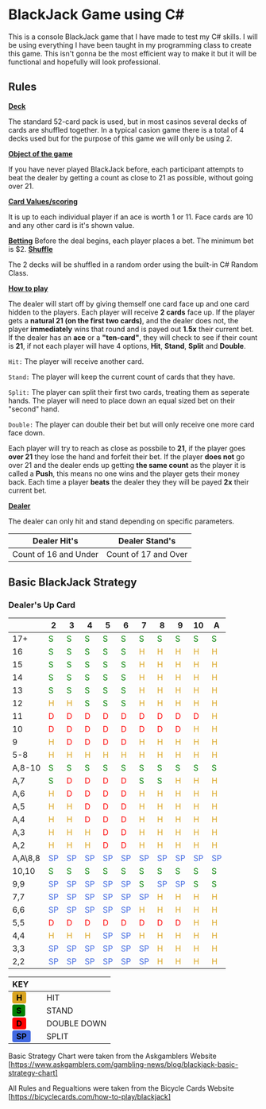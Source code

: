 
# BlackJack Game using C#

This is a console BlackJack game that I have made to test my C# skills. I will be using everything I have been taught in my programming class to create this game. This isn't gonna be the most efficient way to make it but it will be functional and hopefully will look professional.

## Rules

<u>**Deck**</u>

The standard 52-card pack is used, but in most casinos several decks of cards are shuffled together. In a typical casion game there is a total of 4 decks used but for the purpose of this game we will only be using 2.

<u>**Object of the game**</u>

If you have never played BlackJack before, each participant attempts to beat the dealer by getting a count as close to 21 as possible, without going over 21.

<u>**Card Values/scoring**</u>

It is up to each individual player if an ace is worth 1 or 11. Face cards are 10 and any other card is it's shown value.

<u>**Betting**</u>
Before the deal begins, each player places a bet. The minimum bet is $2.
<u>**Shuffle**</u>

The 2 decks will be shuffled in a random order using the built-in C# Random Class.

<u>**How to play**</u>

The dealer will start off by giving themself one card face up and one card hidden to the players. Each player will receive **2 cards** face up. If the player gets a **natural 21 (on the first two cards)**, and the dealer does not, the player **immediately** wins that round and is payed out **1.5x** their current bet. If the dealer has an **ace** or a **"ten-card"**, they will check to see if their count is **21**, if not each player will have 4 options, **Hit**, **Stand**, **Split** and **Double**.

`Hit:` The player will receive another card.

`Stand:` The player will keep the current count of cards that they have.

`Split:` The player can split their first two cards, treating them as seperate hands. The player will need to place down an equal sized bet on their "second" hand.

`Double:` The player can double their bet but will only receive one more card face down.

Each player will try to reach as close as possbile to **21**, if the player goes **over 21** they lose the hand and forfeit their bet. If the player **does not** go over 21 and the dealer ends up getting **the same count** as the player it is called a **Push**, this means no one wins and the player gets their money back. Each time a player **beats** the dealer they they will be payed **2x** their current bet.

<u>**Dealer**</u>

The dealer can only hit and stand depending on specific parameters.

| Dealer Hit's | Dealer Stand's |
|-|-|
|Count of 16 and Under|Count of 17 and Over|

## Basic BlackJack Strategy

### Dealer's Up Card

|     |2|3|4|5|6|7|8|9|10|A|
|-|-|-|-|-|-|-|-|-|-|-|
| 17+ |<span style="color:green;">S</span>|<span style="color:green;">S</span>|<span style="color:green;">S</span>|<span style="color:green;">S</span>|<span style="color:green;">S</span>|<span style="color:green;">S</span>|<span style="color:green;">S</span>|<span style="color:green;">S</span>|<span style="color:green;">S</span>|<span style="color:green;">S</span>|
| 16  |<span style="color:green;">S</span>|<span style="color:green;">S</span>|<span style="color:green;">S</span>|<span style="color:green;">S</span>|<span style="color:green;">S</span>|<span style="color:goldenrod;">H</span>|<span style="color:goldenrod;">H</span>|<span style="color:goldenrod;">H</span>|<span style="color:goldenrod;">H</span>|<span style="color:goldenrod;">H</span>|
| 15  |<span style="color:green;">S</span>|<span style="color:green;">S</span>|<span style="color:green;">S</span>|<span style="color:green;">S</span>|<span style="color:green;">S</span>|<span style="color:goldenrod;">H</span>|<span style="color:goldenrod;">H</span>|<span style="color:goldenrod;">H</span>|<span style="color:goldenrod;">H</span>|<span style="color:goldenrod;">H</span>|
| 14  |<span style="color:green;">S</span>|<span style="color:green;">S</span>|<span style="color:green;">S</span>|<span style="color:green;">S</span>|<span style="color:green;">S</span>|<span style="color:goldenrod;">H</span>|<span style="color:goldenrod;">H</span>|<span style="color:goldenrod;">H</span>|<span style="color:goldenrod;">H</span>|<span style="color:goldenrod;">H</span>|
| 13  |<span style="color:green;">S</span>|<span style="color:green;">S</span>|<span style="color:green;">S</span>|<span style="color:green;">S</span>|<span style="color:green;">S</span>|<span style="color:goldenrod;">H</span>|<span style="color:goldenrod;">H</span>|<span style="color:goldenrod;">H</span>|<span style="color:goldenrod;">H</span>|<span style="color:goldenrod;">H</span>|
| 12  |<span style="color:goldenrod;">H</span>|<span style="color:goldenrod;">H</span>|<span style="color:green;">S</span>|<span style="color:green;">S</span>|<span style="color:green;">S</span>|<span style="color:goldenrod;">H</span>|<span style="color:goldenrod;">H</span>|<span style="color:goldenrod;">H</span>|<span style="color:goldenrod;">H</span>|<span style="color:goldenrod;">H</span>|
| 11  |<span style="color:red;">D</span>|<span style="color:red;">D</span>|<span style="color:red;">D</span>|<span style="color:red;">D</span>|<span style="color:red;">D</span>|<span style="color:red;">D</span>|<span style="color:red;">D</span>|<span style="color:red;">D</span>|<span style="color:red;">D</span>|<span style="color:goldenrod;">H</span>|
| 10  |<span style="color:red;">D</span>|<span style="color:red;">D</span>|<span style="color:red;">D</span>|<span style="color:red;">D</span>|<span style="color:red;">D</span>|<span style="color:red;">D</span>|<span style="color:red;">D</span>|<span style="color:red;">D</span>|<span style="color:goldenrod;">H</span>|<span style="color:goldenrod;">H</span>|
| 9   |<span style="color:goldenrod;">H</span>|<span style="color:red;">D</span>|<span style="color:red;">D</span>|<span style="color:red;">D</span>|<span style="color:red;">D</span>|<span style="color:goldenrod;">H</span>|<span style="color:goldenrod;">H</span>|<span style="color:goldenrod;">H</span>|<span style="color:goldenrod;">H</span>|<span style="color:goldenrod;">H</span>|
| 5-8 |<span style="color:goldenrod;">H</span>|<span style="color:goldenrod;">H</span>|<span style="color:goldenrod;">H</span>|<span style="color:goldenrod;">H</span>|<span style="color:goldenrod;">H</span>|<span style="color:goldenrod;">H</span>|<span style="color:goldenrod;">H</span>|<span style="color:goldenrod;">H</span>|<span style="color:goldenrod;">H</span>|<span style="color:goldenrod;">H</span>|
| A,8-10 |<span style="color:green;">S</span>|<span style="color:green;">S</span>|<span style="color:green;">S</span>|<span style="color:green;">S</span>|<span style="color:green;">S</span>|<span style="color:green;">S</span>|<span style="color:green;">S</span>|<span style="color:green;">S</span>|<span style="color:green;">S</span>|<span style="color:green;">S</span>|
| A,7 |<span style="color:green;">S</span>|<span style="color:red;">D</span>|<span style="color:red;">D</span>|<span style="color:red;">D</span>|<span style="color:red;">D</span>|<span style="color:green;">S</span>|<span style="color:green;">S</span>|<span style="color:goldenrod;">H</span>|<span style="color:goldenrod;">H</span>|<span style="color:goldenrod;">H</span>|
| A,6 |<span style="color:goldenrod;">H</span>|<span style="color:red;">D</span>|<span style="color:red;">D</span>|<span style="color:red;">D</span>|<span style="color:red;">D</span>|<span style="color:goldenrod;">H</span>|<span style="color:goldenrod;">H</span>|<span style="color:goldenrod;">H</span>|<span style="color:goldenrod;">H</span>|<span style="color:goldenrod;">H</span>|
| A,5 |<span style="color:goldenrod;">H</span>|<span style="color:goldenrod;">H</span>|<span style="color:red;">D</span>|<span style="color:red;">D</span>|<span style="color:red;">D</span>|<span style="color:goldenrod;">H</span>|<span style="color:goldenrod;">H</span>|<span style="color:goldenrod;">H</span>|<span style="color:goldenrod;">H</span>|<span style="color:goldenrod;">H</span>|
| A,4 |<span style="color:goldenrod;">H</span>|<span style="color:goldenrod;">H</span>|<span style="color:red;">D</span>|<span style="color:red;">D</span>|<span style="color:red;">D</span>|<span style="color:goldenrod;">H</span>|<span style="color:goldenrod;">H</span>|<span style="color:goldenrod;">H</span>|<span style="color:goldenrod;">H</span>|<span style="color:goldenrod;">H</span>|
| A,3 |<span style="color:goldenrod;">H</span>|<span style="color:goldenrod;">H</span>|<span style="color:goldenrod;">H</span>|<span style="color:red;">D</span>|<span style="color:red;">D</span>|<span style="color:goldenrod;">H</span>|<span style="color:goldenrod;">H</span>|<span style="color:goldenrod;">H</span>|<span style="color:goldenrod;">H</span>|<span style="color:goldenrod;">H</span>|
| A,2 |<span style="color:goldenrod;">H</span>|<span style="color:goldenrod;">H</span>|<span style="color:goldenrod;">H</span>|<span style="color:red;">D</span>|<span style="color:red;">D</span>|<span style="color:goldenrod;">H</span>|<span style="color:goldenrod;">H</span>|<span style="color:goldenrod;">H</span>|<span style="color:goldenrod;">H</span>|<span style="color:goldenrod;">H</span>|
| A,A\8,8 |<span style="color:royalblue;">SP</span>|<span style="color:royalblue;">SP</span>|<span style="color:royalblue;">SP</span>|<span style="color:royalblue;">SP</span>|<span style="color:royalblue;">SP</span>|<span style="color:royalblue;">SP</span>|<span style="color:royalblue;">SP</span>|<span style="color:royalblue;">SP</span>|<span style="color:royalblue;">SP</span>|<span style="color:royalblue;">SP</span>|
| 10,10 |<span style="color:green;">S</span>|<span style="color:green;">S</span>|<span style="color:green;">S</span>|<span style="color:green;">S</span>|<span style="color:green;">S</span>|<span style="color:green;">S</span>|<span style="color:green;">S</span>|<span style="color:green;">S</span>|<span style="color:green;">S</span>|<span style="color:green;">S</span>|
| 9,9 |<span style="color:royalblue;">SP</span>|<span style="color:royalblue;">SP</span>|<span style="color:royalblue;">SP</span>|<span style="color:royalblue;">SP</span>|<span style="color:royalblue;">SP</span>|<span style="color:green;">S</span>|<span style="color:royalblue;">SP</span>|<span style="color:royalblue;">SP</span>|<span style="color:green;">S</span>|<span style="color:green;">S</span>|
| 7,7 |<span style="color:royalblue;">SP</span>|<span style="color:royalblue;">SP</span>|<span style="color:royalblue;">SP</span>|<span style="color:royalblue;">SP</span>|<span style="color:royalblue;">SP</span>|<span style="color:royalblue;">SP</span>|<span style="color:goldenrod;">H</span>|<span style="color:goldenrod;">H</span>|<span style="color:goldenrod;">H</span>|<span style="color:goldenrod;">H</span>|
| 6,6 |<span style="color:royalblue;">SP</span>|<span style="color:royalblue;">SP</span>|<span style="color:royalblue;">SP</span>|<span style="color:royalblue;">SP</span>|<span style="color:royalblue;">SP</span>|<span style="color:goldenrod;">H</span>|<span style="color:goldenrod;">H</span>|<span style="color:goldenrod;">H</span>|<span style="color:goldenrod;">H</span>|<span style="color:goldenrod;">H</span>|
| 5,5 |<span style="color:red;">D</span>|<span style="color:red;">D</span>|<span style="color:red;">D</span>|<span style="color:red;">D</span>|<span style="color:red;">D</span>|<span style="color:red;">D</span>|<span style="color:red;">D</span>|<span style="color:red;">D</span>|<span style="color:goldenrod;">H</span>|<span style="color:goldenrod;">H</span>|
| 4,4 |<span style="color:goldenrod;">H</span>|<span style="color:goldenrod;">H</span>|<span style="color:goldenrod;">H</span>|<span style="color:royalblue;">SP</span>|<span style="color:royalblue;">SP</span>|<span style="color:goldenrod;">H</span>|<span style="color:goldenrod;">H</span>|<span style="color:goldenrod;">H</span>|<span style="color:goldenrod;">H</span>|<span style="color:goldenrod;">H</span>|
| 3,3 |<span style="color:royalblue;">SP</span>|<span style="color:royalblue;">SP</span>|<span style="color:royalblue;">SP</span>|<span style="color:royalblue;">SP</span>|<span style="color:royalblue;">SP</span>|<span style="color:royalblue;">SP</span>|<span style="color:goldenrod;">H</span>|<span style="color:goldenrod;">H</span>|<span style="color:goldenrod;">H</span>|<span style="color:goldenrod;">H</span>|
| 2,2 |<span style="color:royalblue;">SP</span>|<span style="color:royalblue;">SP</span>|<span style="color:royalblue;">SP</span>|<span style="color:royalblue;">SP</span>|<span style="color:royalblue;">SP</span>|<span style="color:royalblue;">SP</span>|<span style="color:goldenrod;">H</span>|<span style="color:goldenrod;">H</span>|<span style="color:goldenrod;">H</span>|<span style="color:goldenrod;">H</span>|


| **KEY** |   |   |
|:-------|:--|:----------------|
| <span style="background-color:goldenrod; color:black; padding:2px 8px; border-radius:4px;">**H**</span> |   | HIT |
| <span style="background-color:green; color:black; padding:2px 8px; border-radius:4px;">**S**</span> |   | STAND |
| <span style="background-color:red; color:black; padding:2px 8px; border-radius:4px;">**D**</span> |   | DOUBLE DOWN |
| <span style="background-color:royalblue; color:black; padding:2px 8px; border-radius:4px;">**SP**</span> |   | SPLIT |


Basic Strategy Chart were taken from the Askgamblers Website [https://www.askgamblers.com/gambling-news/blog/blackjack-basic-strategy-chart]

All Rules and Regualtions were taken from the Bicycle Cards Website [https://bicyclecards.com/how-to-play/blackjack]

